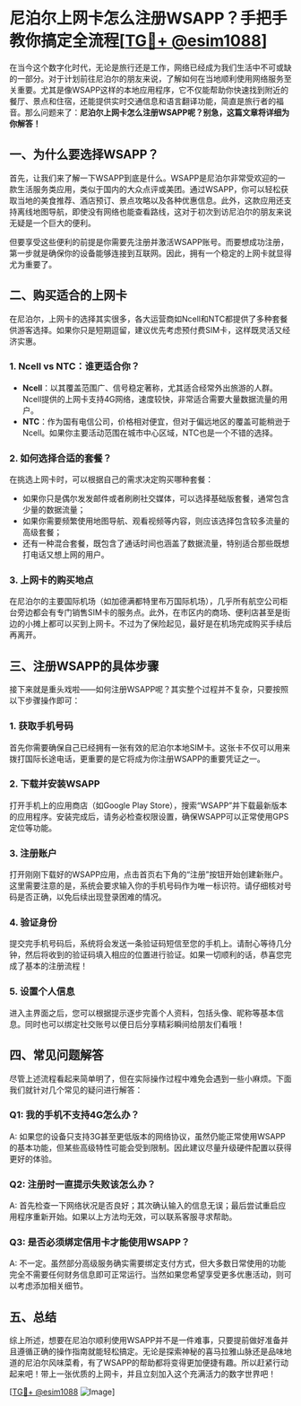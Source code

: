 # 尼泊尔上网卡怎么注册WSAPP？手把手教你搞定全流程[[TG💪+ @esim1088](https://t.me/s/esim1088)]

在当今这个数字化时代，无论是旅行还是工作，网络已经成为我们生活中不可或缺的一部分。对于计划前往尼泊尔的朋友来说，了解如何在当地顺利使用网络服务至关重要。尤其是像WSAPP这样的本地应用程序，它不仅能帮助你快速找到附近的餐厅、景点和住宿，还能提供实时交通信息和语言翻译功能，简直是旅行者的福音。那么问题来了：**尼泊尔上网卡怎么注册WSAPP呢？别急，这篇文章将详细为你解答！**

## 一、为什么要选择WSAPP？

首先，让我们来了解一下WSAPP到底是什么。WSAPP是尼泊尔非常受欢迎的一款生活服务类应用，类似于国内的大众点评或美团。通过WSAPP，你可以轻松获取当地的美食推荐、酒店预订、景点攻略以及各种优惠信息。此外，这款应用还支持离线地图导航，即使没有网络也能查看路线，这对于初次到访尼泊尔的朋友来说无疑是一个巨大的便利。

但要享受这些便利的前提是你需要先注册并激活WSAPP账号。而要想成功注册，第一步就是确保你的设备能够连接到互联网。因此，拥有一个稳定的上网卡就显得尤为重要了。

## 二、购买适合的上网卡

在尼泊尔，上网卡的选择其实很多，各大运营商如Ncell和NTC都提供了多种套餐供游客选择。如果你只是短期逗留，建议优先考虑预付费SIM卡，这样既灵活又经济实惠。

### 1. Ncell vs NTC：谁更适合你？
- **Ncell**：以其覆盖范围广、信号稳定著称，尤其适合经常外出旅游的人群。Ncell提供的上网卡支持4G网络，速度较快，非常适合需要大量数据流量的用户。
- **NTC**：作为国有电信公司，价格相对便宜，但对于偏远地区的覆盖可能稍逊于Ncell。如果你主要活动范围在城市中心区域，NTC也是一个不错的选择。

### 2. 如何选择合适的套餐？
在挑选上网卡时，可以根据自己的需求决定购买哪种套餐：
- 如果你只是偶尔发发邮件或者刷刷社交媒体，可以选择基础版套餐，通常包含少量的数据流量；
- 如果你需要频繁使用地图导航、观看视频等内容，则应该选择包含较多流量的高级套餐；
- 还有一种混合套餐，既包含了通话时间也涵盖了数据流量，特别适合那些既想打电话又想上网的用户。

### 3. 上网卡的购买地点
在尼泊尔的主要国际机场（如加德满都特里布万国际机场），几乎所有航空公司柜台旁边都会有专门销售SIM卡的服务点。此外，在市区内的商场、便利店甚至是街边的小摊上都可以买到上网卡。不过为了保险起见，最好是在机场完成购买手续后再离开。

## 三、注册WSAPP的具体步骤

接下来就是重头戏啦——如何注册WSAPP呢？其实整个过程并不复杂，只要按照以下步骤操作即可：

### 1. 获取手机号码
首先你需要确保自己已经拥有一张有效的尼泊尔本地SIM卡。这张卡不仅可以用来拨打国际长途电话，更重要的是它将成为你注册WSAPP的重要凭证之一。

### 2. 下载并安装WSAPP
打开手机上的应用商店（如Google Play Store），搜索“WSAPP”并下载最新版本的应用程序。安装完成后，请务必检查权限设置，确保WSAPP可以正常使用GPS定位等功能。

### 3. 注册账户
打开刚刚下载好的WSAPP应用，点击首页右下角的“注册”按钮开始创建新账户。这里需要注意的是，系统会要求输入你的手机号码作为唯一标识符。请仔细核对号码是否正确，以免后续出现登录困难的情况。

### 4. 验证身份
提交完手机号码后，系统将会发送一条验证码短信至您的手机上。请耐心等待几分钟，然后将收到的验证码填入相应的位置进行验证。如果一切顺利的话，恭喜您完成了基本的注册流程！

### 5. 设置个人信息
进入主界面之后，您可以根据提示逐步完善个人资料，包括头像、昵称等基本信息。同时也可以绑定社交账号以便日后分享精彩瞬间给朋友们看哦！

## 四、常见问题解答

尽管上述流程看起来简单明了，但在实际操作过程中难免会遇到一些小麻烦。下面我们就针对几个常见的疑问进行解答：

### Q1: 我的手机不支持4G怎么办？
A: 如果您的设备只支持3G甚至更低版本的网络协议，虽然仍能正常使用WSAPP的基本功能，但某些高级特性可能会受到限制。因此建议尽量升级硬件配置以获得更好的体验。

### Q2: 注册时一直提示失败该怎么办？
A: 首先检查一下网络状况是否良好；其次确认输入的信息无误；最后尝试重启应用程序重新开始。如果以上方法均无效，可以联系客服寻求帮助。

### Q3: 是否必须绑定信用卡才能使用WSAPP？
A: 不一定。虽然部分高级服务确实需要绑定支付方式，但大多数日常使用的功能完全不需要任何财务信息即可正常运行。当然如果您希望享受更多优惠活动，则可以考虑添加相关细节。

## 五、总结

综上所述，想要在尼泊尔顺利使用WSAPP并不是一件难事，只要提前做好准备并且遵循正确的操作指南就能轻松搞定。无论是探索神秘的喜马拉雅山脉还是品味地道的尼泊尔风味菜肴，有了WSAPP的帮助都将变得更加便捷有趣。所以赶紧行动起来吧！带上一张优质的上网卡，并且立刻加入这个充满活力的数字世界吧！

[[TG💪+ @esim1088](https://t.me/s/esim1088) ![Image](https://i.postimg.cc/4NQfJmqS/Snipaste-2025-05-13-00-14-12.png)]